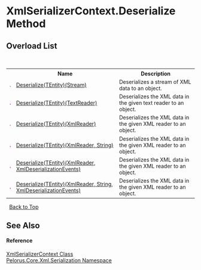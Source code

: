 # XmlSerializerContext.Deserialize Method 
 


## Overload List
&nbsp;<table><tr><th></th><th>Name</th><th>Description</th></tr><tr><td>![Public method](media/pubmethod.gif "Public method")</td><td><a href="8FE225B6">Deserialize(TEntity)(Stream)</a></td><td>
Deserializes a stream of XML data to an object.</td></tr><tr><td>![Public method](media/pubmethod.gif "Public method")</td><td><a href="6195E592">Deserialize(TEntity)(TextReader)</a></td><td>
Deserializes the XML data in the given text reader to an object.</td></tr><tr><td>![Public method](media/pubmethod.gif "Public method")</td><td><a href="6192E592">Deserialize(TEntity)(XmlReader)</a></td><td>
Deserializes the XML data in the given XML reader to an object.</td></tr><tr><td>![Public method](media/pubmethod.gif "Public method")</td><td><a href="6193E592">Deserialize(TEntity)(XmlReader, String)</a></td><td>
Deserializes the XML data in the given XML reader to an object.</td></tr><tr><td>![Public method](media/pubmethod.gif "Public method")</td><td><a href="6191E592">Deserialize(TEntity)(XmlReader, XmlDeserializationEvents)</a></td><td>
Deserializes the XML data in the given XML reader to an object.</td></tr><tr><td>![Public method](media/pubmethod.gif "Public method")</td><td><a href="6190E592">Deserialize(TEntity)(XmlReader, String, XmlDeserializationEvents)</a></td><td>
Deserializes the XML data in the given XML reader to an object.</td></tr></table>&nbsp;
<a href="#xmlserializercontext.deserialize-method">Back to Top</a>

## See Also


#### Reference
<a href="859B939D">XmlSerializerContext Class</a><br /><a href="9052B9D6">Pelorus.Core.Xml.Serialization Namespace</a><br />